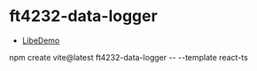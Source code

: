 # ft4232-data-logger
- [LibeDemo](https://katonobu.github.io/ft4232-data-logger/)


npm create vite@latest ft4232-data-logger -- --template react-ts 
